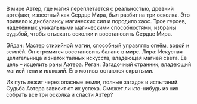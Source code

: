 В мире Аэтер, где магия переплетается с реальностью, древний артефакт, известный как Сердце Мира, был разбит на три осколка. Это привело к дисбалансу магических сил и породило хаос. Трое героев, наделённых уникальными магическими способностями, избраны судьбой, чтобы отыскать осколки и восстановить Сердце Мира.

Эйдан: Мастер стихийной магии, способный управлять огнём, водой и землёй. Он стремится восстановить баланс в мире. Лира: Искусная целительница и знаток тайных искусств, владеющая магией света. Её цель – исцелить раны Аэтера. Реган: Загадочный странник, владеющий магией тени и иллюзий. Его мотивы остаются скрытыми.

Их путь лежит через опасные земли, полные загадок и испытаний. Судьба Аэтера зависит от их успеха. Сможет ли кто-нибудь из них собрать все три осколка и спасти Аэтер?
